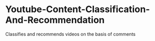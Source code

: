 # Youtube-Content-Classification-And-Recommendation
Classifies and recommends videos on the basis of comments
